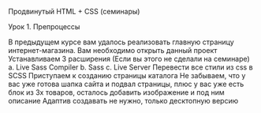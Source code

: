 Продвинутый HTML + CSS (семинары)

Урок 1. Препроцессы

В предыдущем курсе вам удалось реализовать главную страницу интернет-магазина. Вам необходимо открыть данный проект
Устанавливаем 3 расширения (Если вы этого не сделали на семинаре) a. Live Sass Compiler b. Sass c. Live Server
Перевести все стили из css в SCSS
Приступаем к созданию страницы каталога
Не забываем, что у вас уже готова шапка сайта и подвал страницы, плюс у вас уже есть блок из 3х товаров, осталось добавить изображение и под ним описание
Адаптив создавать не нужно, только десктопную версию